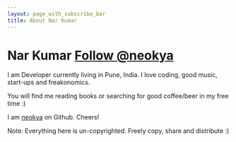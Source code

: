 ```yaml
---
layout: page_with_subscribe_bar
title: About Nar Kumar
---
```


Nar Kumar <a href="https://twitter.com/neokya" class="twitter-follow-button" data-show-count="false" onclick="_gaq.push(['_trackEvent', 'Followed', 'Twitter', 'top of about page']);">Follow @neokya</a>
============
I am Developer currently living in Pune, India. I love coding, good music, start-ups and freakonomics.

You will find me reading books or searching for good coffee/beer in my free time :)

I am [neokya](https://www.github.com/neokya) on Github. Cheers!

Note: Everything here is un-copyrighted. Freely copy, share and distribute :)
